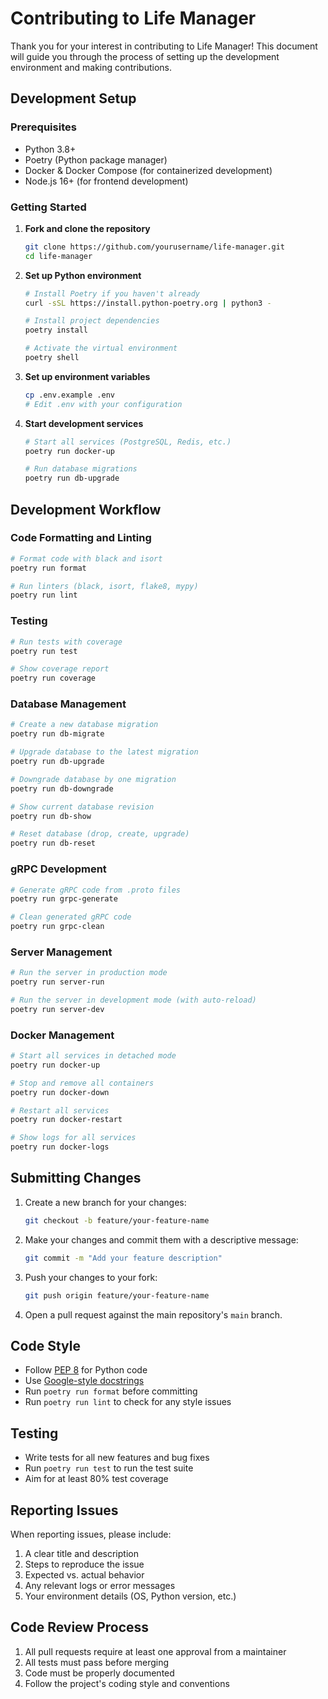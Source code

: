 # Contributing to Life Manager

Thank you for your interest in contributing to Life Manager! This document will guide you through the process of setting up the development environment and making contributions.

## Development Setup

### Prerequisites

- Python 3.8+
- Poetry (Python package manager)
- Docker & Docker Compose (for containerized development)
- Node.js 16+ (for frontend development)

### Getting Started

1. **Fork and clone the repository**
   ```bash
   git clone https://github.com/yourusername/life-manager.git
   cd life-manager
   ```

2. **Set up Python environment**
   ```bash
   # Install Poetry if you haven't already
   curl -sSL https://install.python-poetry.org | python3 -
   
   # Install project dependencies
   poetry install
   
   # Activate the virtual environment
   poetry shell
   ```

3. **Set up environment variables**
   ```bash
   cp .env.example .env
   # Edit .env with your configuration
   ```

4. **Start development services**
   ```bash
   # Start all services (PostgreSQL, Redis, etc.)
   poetry run docker-up
   
   # Run database migrations
   poetry run db-upgrade
   ```

## Development Workflow

### Code Formatting and Linting

```bash
# Format code with black and isort
poetry run format

# Run linters (black, isort, flake8, mypy)
poetry run lint
```

### Testing

```bash
# Run tests with coverage
poetry run test

# Show coverage report
poetry run coverage
```

### Database Management

```bash
# Create a new database migration
poetry run db-migrate

# Upgrade database to the latest migration
poetry run db-upgrade

# Downgrade database by one migration
poetry run db-downgrade

# Show current database revision
poetry run db-show

# Reset database (drop, create, upgrade)
poetry run db-reset
```

### gRPC Development

```bash
# Generate gRPC code from .proto files
poetry run grpc-generate

# Clean generated gRPC code
poetry run grpc-clean
```

### Server Management

```bash
# Run the server in production mode
poetry run server-run

# Run the server in development mode (with auto-reload)
poetry run server-dev
```

### Docker Management

```bash
# Start all services in detached mode
poetry run docker-up

# Stop and remove all containers
poetry run docker-down

# Restart all services
poetry run docker-restart

# Show logs for all services
poetry run docker-logs
```

## Submitting Changes

1. Create a new branch for your changes:
   ```bash
   git checkout -b feature/your-feature-name
   ```

2. Make your changes and commit them with a descriptive message:
   ```bash
   git commit -m "Add your feature description"
   ```

3. Push your changes to your fork:
   ```bash
   git push origin feature/your-feature-name
   ```

4. Open a pull request against the main repository's `main` branch.

## Code Style

- Follow [PEP 8](https://www.python.org/dev/peps/pep-0008/) for Python code
- Use [Google-style docstrings](https://google.github.io/styleguide/pyguide.html#38-comments-and-docstrings)
- Run `poetry run format` before committing
- Run `poetry run lint` to check for any style issues

## Testing

- Write tests for all new features and bug fixes
- Run `poetry run test` to run the test suite
- Aim for at least 80% test coverage

## Reporting Issues

When reporting issues, please include:

1. A clear title and description
2. Steps to reproduce the issue
3. Expected vs. actual behavior
4. Any relevant logs or error messages
5. Your environment details (OS, Python version, etc.)

## Code Review Process

1. All pull requests require at least one approval from a maintainer
2. All tests must pass before merging
3. Code must be properly documented
4. Follow the project's coding style and conventions
